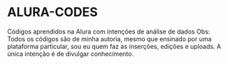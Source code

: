 # ALURA-CODES
Códigos aprendidos na Alura com intenções de análise de dados
Obs: Todos os códigos são de minha autoria, mesmo que ensinado por uma plataforma particular, sou eu quem faz as inserções,
edições e uploads.
A única intenção é de divulgar conhecimento.
